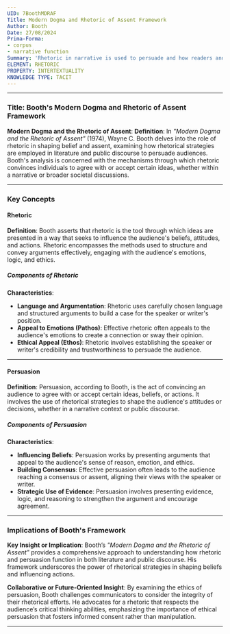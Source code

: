 ```yaml
---
UID: 7BoothMDRAF
Title: Modern Dogma and Rhetoric of Assent Framework
Author: Booth
Date: 27/08/2024
Prima-Forma:
- corpus
- narrative function
Summary: 'Rhetoric in narrative is used to persuade and how readers and audiences navigate the complexities of rhetorical argumentation. '
ELEMENT: RHETORIC
PROPERTY: INTERTEXTUALITY
KNOWLEDGE TYPE: TACIT
---
```


---

### Title: **Booth's Modern Dogma and Rhetoric of Assent Framework**

**Modern Dogma and the Rhetoric of Assent**:
   **Definition**: In *"Modern Dogma and the Rhetoric of Assent"* (1974), Wayne C. Booth delves into the role of rhetoric in shaping belief and assent, examining how rhetorical strategies are employed in literature and public discourse to persuade audiences. Booth's analysis is concerned with the mechanisms through which rhetoric convinces individuals to agree with or accept certain ideas, whether within a narrative or broader societal discussions.

---

### **Key Concepts**

#### Rhetoric

**Definition**:
   Booth asserts that rhetoric is the tool through which ideas are presented in a way that seeks to influence the audience's beliefs, attitudes, and actions. Rhetoric encompasses the methods used to structure and convey arguments effectively, engaging with the audience's emotions, logic, and ethics.

##### **Components of Rhetoric**

**Characteristics**:
   - **Language and Argumentation**: Rhetoric uses carefully chosen language and structured arguments to build a case for the speaker or writer's position.
   - **Appeal to Emotions (Pathos)**: Effective rhetoric often appeals to the audience's emotions to create a connection or sway their opinion.
   - **Ethical Appeal (Ethos)**: Rhetoric involves establishing the speaker or writer's credibility and trustworthiness to persuade the audience.


---

#### Persuasion

**Definition**:
   Persuasion, according to Booth, is the act of convincing an audience to agree with or accept certain ideas, beliefs, or actions. It involves the use of rhetorical strategies to shape the audience's attitudes or decisions, whether in a narrative context or public discourse.

##### **Components of Persuasion**

**Characteristics**:
   - **Influencing Beliefs**: Persuasion works by presenting arguments that appeal to the audience's sense of reason, emotion, and ethics.
   - **Building Consensus**: Effective persuasion often leads to the audience reaching a consensus or assent, aligning their views with the speaker or writer.
   - **Strategic Use of Evidence**: Persuasion involves presenting evidence, logic, and reasoning to strengthen the argument and encourage agreement.



---

### Implications of Booth's Framework

**Key Insight or Implication**:
   Booth’s *"Modern Dogma and the Rhetoric of Assent"* provides a comprehensive approach to understanding how rhetoric and persuasion function in both literature and public discourse. His framework underscores the power of rhetorical strategies in shaping beliefs and influencing actions.

**Collaborative or Future-Oriented Insight**:
   By examining the ethics of persuasion, Booth challenges communicators to consider the integrity of their rhetorical efforts. He advocates for a rhetoric that respects the audience’s critical thinking abilities, emphasizing the importance of ethical persuasion that fosters informed consent rather than manipulation.

---
